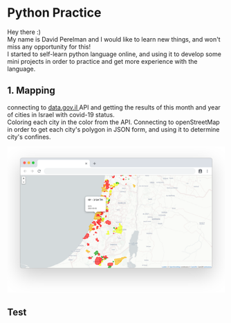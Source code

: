 # Python Practice

Hey there :)
<br/>My name is David Perelman and I would like to learn new things, and won't miss any opportunity for this!
<br/>I started to self-learn python language online, and using it to develop some mini projects in order to practice and get more experience with the language. 
<br/>


## 1. Mapping
connecting to <a href='https://data.gov.il/'> data.gov.il </a> API and getting the results of this month and year of cities in Israel with covid-19 status. 
<br/>Coloring each city in the color from the API. Connecting to openStreetMap in order to get each city's polygon in JSON form, and using it to determine city's confines.

<img src='/1.covid_cities/screenshot.png'>


## Test